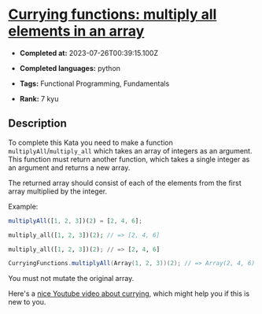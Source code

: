 # [Currying functions: multiply all elements in an array](https://www.codewars.com/kata/586909e4c66d18dd1800009b)

- **Completed at:** 2023-07-26T00:39:15.100Z

- **Completed languages:** python

- **Tags:** Functional Programming, Fundamentals

- **Rank:** 7 kyu

## Description

To complete this Kata you need to make a function `multiplyAll`/`multiply_all` which takes an array of integers as an argument. This function must return another function, which takes a single integer as an argument and returns a new array. 

The returned array should consist of each of the elements from the first array multiplied by the integer.

Example:

```javascript
multiplyAll([1, 2, 3])(2) = [2, 4, 6];
```
```php
multiply_all([1, 2, 3])(2); // => [2, 4, 6]
```
```python
multiply_all([1, 2, 3])(2); // => [2, 4, 6]
```
```scala
CurryingFunctions.multiplyAll(Array(1, 2, 3))(2); // => Array(2, 4, 6)
```

You must not mutate the original array.

Here's a [nice Youtube video about currying](https://www.youtube.com/watch?v=iZLP4qOwY8I), which might help you if this is new to you.